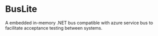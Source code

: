 BusLite
========

A embedded in-memory .NET bus compatible with azure service bus to facilitate acceptance testing between systems.
